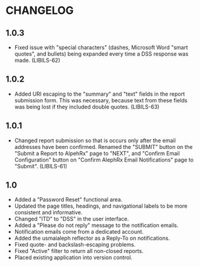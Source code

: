 CHANGELOG
=========

## 1.0.3

- Fixed issue with "special characters" (dashes, Microsoft Word
  "smart quotes", and bullets) being expanded every time a DSS
  response was made. (LIBILS-62)
  
## 1.0.2

- Added URI escaping to the "summary" and "text" fields in the report
  submission form. This was necessary, because text from these fields
  was being lost if they included double quotes. (LIBILS-63)

## 1.0.1

- Changed report submission so that is occurs only after the email
  addresses have been confirmed. Renamed the "SUBMIT" button on the
  "Submit a Report to AlpehRx" page to "NEXT", and "Confirm Email
  Configuration" button on "Confirm AlephRx Email Notifications"
  page to "Submit". (LIBILS-61)

## 1.0

- Added a "Password Reset" functional area.
- Updated the page titles, headings, and navigational labels to be more
  consistent and informative.
- Changed "ITD" to "DSS" in the user interface.
- Added a "Please do not reply" message to the notification emails.
- Notification emails come from a dedicated account.
- Added the usmaialeph reflector as a Reply-To on notifications.
- Fixed quote- and backslash-escaping problems.
- Fixed "Active" filter to return all non-closed reports.
- Placed existing application into version control.
